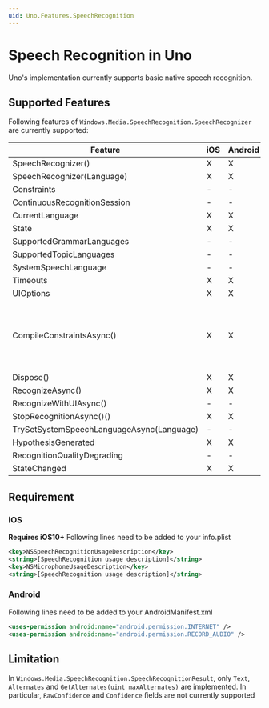 ```yaml
---
uid: Uno.Features.SpeechRecognition
---
```


# Speech Recognition in Uno

Uno's implementation currently supports basic native speech recognition.

## Supported Features

Following features of `Windows.Media.SpeechRecognition.SpeechRecognizer` are currently supported:

| Feature    									| iOS	| Android	| Remarks			|
|-----------------------------------------------|-------|-----------|-------------------|
| SpeechRecognizer()  							| X     | X  		|					|
| SpeechRecognizer(Language)  					| X     | X  		|					|
| Constraints 									| -     | -  		|					|
| ContinuousRecognitionSession  				| -     | -  		|					|
| CurrentLanguage  								| X     | X  		|					|
| State  										| X     | X  		|					|
| SupportedGrammarLanguages  					| -     | -  		|					|
| SupportedTopicLanguages  						| -     | -  		|					|
| SystemSpeechLanguage  						| -     | -  		|					|
| Timeouts  									| X     | X  		|					|
| UIOptions  									| X     | X  		| Not used			|
| CompileConstraintsAsync()  					| X     | X  		| Always return Success (implemented to meet UWP constraint that requires `CompileConstraintsAsync()` to be called before `RecognizeAsync()`)|
| Dispose()  									| X     | X  		|					|
| RecognizeAsync()  							| X     | X  		|					|
| RecognizeWithUIAsync()  						| -     | -  		|					|
| StopRecognitionAsync()()  					| X     | X  		|					|
| TrySetSystemSpeechLanguageAsync(Language)		| -     | -  		|					|
| HypothesisGenerated  							| X     | X  		|					|
| RecognitionQualityDegrading  					| -     | -  		|					|
| StateChanged  								| X     | X  		|					|

## Requirement

### iOS

__Requires iOS10+__
Following lines need to be added to your info.plist

```xml
<key>NSSpeechRecognitionUsageDescription</key>  
<string>[SpeechRecognition usage description]</string>  
<key>NSMicrophoneUsageDescription</key>  
<string>[SpeechRecognition usage description]</string> 
```

### Android

Following lines need to be added to your AndroidManifest.xml

```xml
<uses-permission android:name="android.permission.INTERNET" />
<uses-permission android:name="android.permission.RECORD_AUDIO" />
```

## Limitation

In `Windows.Media.SpeechRecognition.SpeechRecognitionResult`, only `Text`, `Alternates` and `GetAlternates(uint maxAlternates)` are implemented.
In particular, `RawConfidence` and `Confidence` fields are not currently supported
